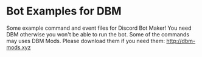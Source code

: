 # Bot Examples for DBM
Some example command and event files for Discord Bot Maker!
You need DBM otherwise you won't be able to run the bot.
Some of the commands may uses DBM Mods. Please download them if you need them:
http://dbm-mods.xyz
